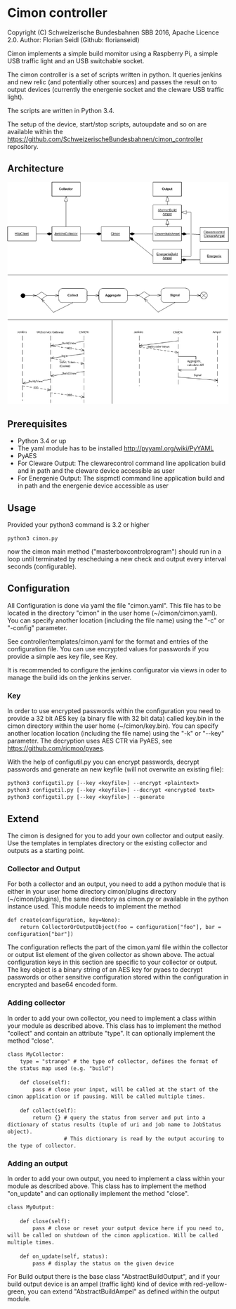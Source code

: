 # Cimon controller
Copyright (C) Schweizerische Bundesbahnen SBB 2016, Apache Licence 2.0. Author: Florian Seidl (Github: florianseidl) 

Cimon implements a simple build momitor using a Raspberry Pi, a simple USB traffic light and an USB switchable socket. 

The cimon controller is a set of scripts written in python. It queries jenkins and new relic (and potentially other sources) and passes the result on to output devices (currently the energenie socket and the cleware USB traffic light).

The scripts are written in Python 3.4.

The setup of the device, start/stop scripts, autoupdate and so on are available within the https://github.com/SchweizerischeBundesbahnen/cimon_controller repository.

## Architecture

![CIMON Architecture see cimon.vsd and cimon.png](cimon.png "CIMON Architecture")

## Prerequisites
- Python 3.4 or up
- The yaml module has to be installed http://pyyaml.org/wiki/PyYAML
- PyAES
- For Cleware Output: The clewarecontrol command line application build and in path and the cleware device accessible as user
- For Energenie Output: The sispmctl command line application build and in path and the energenie device accessible as user

## Usage
Provided your python3 command is 3.2 or higher

    python3 cimon.py
 
now the cimon main method ("masterboxcontrolprogram") should run in a loop until terminated by rescheduing a new check and output every interval seconds (configurable).

## Configuration
All Configuration is done via yaml the file "cimon.yaml". This file has to be located in the directory "cimon" in the user home (~/cimon/cimon.yaml). You can specify another location (including the file name) using the "-c" or "-config" parameter.

See controller/templates/cimon.yaml for the format and entries of the configuration file. You can use encrypted values for passwords if you provide a simple aes key file, see Key.

It is recommended to configure the jenkins configurator via views in oder to manage the build ids on the jenkins server.

### Key
In order to use encrypted passwords within the configuration you need to provide a 32 bit AES key (a binary file with 32 bit data) called key.bin in the cimon directory within the user home (~/cimon/key.bin). You can specify another location location (including the file name) using the "-k" or "--key" parameter. The decryption uses AES CTR via PyAES, see https://github.com/ricmoo/pyaes.

With the help of configutil.py you can encrypt passwords, decrypt passwords and generate an new keyfile (will not overwrite an existing file):

    python3 configutil.py [--key <keyfile>] --encrypt <plaintext>
    python3 configutil.py [--key <keyfile>] --decrypt <encrypted text>
    python3 configutil.py [--key <keyfile>] --generate
 
## Extend
The cimon is designed for you to add your own collector and output easily. Use the templates in templates directory or the existing collector and outputs as a starting point.

### Collector and Output
For both a collector and an output, you need to add a python module that is either in your user home directory cimon/plugins directory (~/cimon/plugins), the same directory as cimon.py or available in the python instance used. This module needs to implement the method

    def create(configuration, key=None):
        return CollectorOrOutputObject(foo = configuration["foo"], bar = configuration["bar"])

The configuration reflects the part of the cimon.yaml file within the collector or output list element of the given collector as shown above. The actual configuration keys in this section are specific to your collector or output. 
The key object is a binary string of an AES key for pyaes to decrypt passwords or other sensitive configuration stored within the configuration in encrypted and base64 encoded form.

### Adding collector
In order to add your own collector, you need to implement a class within your module as described above. This class has to implement the method "collect" and contain an attribute "type". It can optionally implement the method "close".

    class MyCollector:
        type = "strange" # the type of collector, defines the format of the status map used (e.g. "build")
    
        def close(self):
            pass # close your input, will be called at the start of the cimon application or if pausing. Will be called multiple times.

        def collect(self):
            return {} # query the status from server and put into a dictionary of status results (tuple of uri and job name to JobStatus object). 
                      # This dictionary is read by the output accuring to the type of collector.

### Adding an output
In order to add your own output, you need to implement a class within your module as described above. This class has to implement the method "on_update" and can optionally implement the method "close".
  
    class MyOutput:
    
        def close(self):
            pass # close or reset your output device here if you need to, will be called on shutdown of the cimon application. Will be called multiple times.
            
        def on_update(self, status):
            pass # display the status on the given device

For Build output there is the base class "AbstractBuildOutput", and if your build output device is an ampel (traffic light) kind of device with red-yellow-green, you can extend "AbstractBuildAmpel" as defined within the output module.